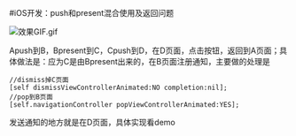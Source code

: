 #iOS开发：push和present混合使用及返回问题

![效果GIF.gif](http://upload-images.jianshu.io/upload_images/1840399-de70d8aa32665e2e.gif?imageMogr2/auto-orient/strip)

Apush到B，Bpresent到C，Cpush到D，在D页面，点击按钮，返回到A页面；具体做法是：应为C是由Bpresent出来的，在B页面注册通知，主要做的处理是

```
//dismiss掉C页面
[self dismissViewControllerAnimated:NO completion:nil];
//pop到B页面
[self.navigationController popViewControllerAnimated:YES];
```
发送通知的地方就是在D页面，具体实现看demo
